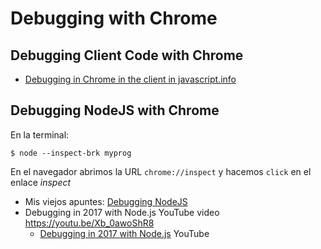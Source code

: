 # Debugging with Chrome

## Debugging Client Code with Chrome

* [Debugging in Chrome in the client in javascript.info](https://javascript.info/debugging-chrome)

## Debugging NodeJS with Chrome

En la terminal:

```
$ node --inspect-brk myprog
```
En el navegador abrimos la URL `chrome://inspect` y hacemos `click` en el enlace *inspect*

* Mis viejos apuntes: [Debugging NodeJS](https://casianorodriguezleon.gitbooks.io/ull-esit-1617/content/apuntes/nodejs/)
* Debugging in 2017 with Node.js YouTube video https://youtu.be/Xb_0awoShR8
    * [Debugging in 2017 with Node.js](https://youtu.be/Xb_0awoShR8) YouTube
